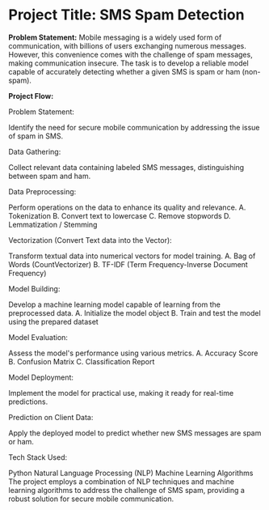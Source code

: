 # Project Title: SMS Spam Detection

**Problem Statement:**
Mobile messaging is a widely used form of communication, with billions of users exchanging numerous messages. 
However, this convenience comes with the challenge of spam messages, making communication insecure. The task 
is to develop a reliable model capable of accurately detecting whether a given SMS is spam or ham (non-spam).

**Project Flow:**



Problem Statement:

Identify the need for secure mobile communication by addressing the issue of spam in SMS.

Data Gathering:

Collect relevant data containing labeled SMS messages, distinguishing between spam and ham.

Data Preprocessing:

Perform operations on the data to enhance its quality and relevance.
A. Tokenization
B. Convert text to lowercase
C. Remove stopwords
D. Lemmatization / Stemming


Vectorization (Convert Text data into the Vector):

Transform textual data into numerical vectors for model training.
A. Bag of Words (CountVectorizer)
B. TF-IDF (Term Frequency-Inverse Document Frequency)


Model Building:

Develop a machine learning model capable of learning from the preprocessed data.
A. Initialize the model object
B. Train and test the model using the prepared dataset

Model Evaluation:

Assess the model's performance using various metrics.
A. Accuracy Score
B. Confusion Matrix
C. Classification Report


Model Deployment:

Implement the model for practical use, making it ready for real-time predictions.


Prediction on Client Data:

Apply the deployed model to predict whether new SMS messages are spam or ham.



Tech Stack Used:

Python
Natural Language Processing (NLP)
Machine Learning Algorithms
The project employs a combination of NLP techniques and machine learning algorithms to address the challenge of SMS spam, providing a robust solution for secure mobile communication.






